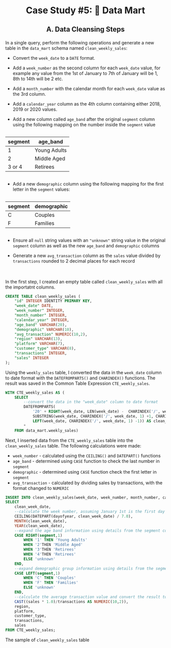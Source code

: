 # <p align="center"> Case Study #5: 🛒 Data Mart
 
## <p align="center"> A. Data Cleansing Steps

In a single query, perform the following operations and generate a new table in the `data_mart` schema named `clean_weekly_sales`:

* Convert the `week_date` to a `DATE` format.

* Add a `week_number` as the second column for each `week_date` value, for example any value from the 1st of January to 7th of January will be 1, 8th to 14th will be 2 etc.

* Add a `month_number` with the calendar month for each `week_date` value as the 3rd column.

* Add a `calendar_year` column as the 4th column containing either 2018, 2019 or 2020 values.

* Add a new column called `age_band` after the original `segment` column using the following mapping on the number inside the `segment` value

<div style="display: flex; justify-content: center; text-align: center;">

segment | age_band
-- | --
1 | Young Adults
2 | Middle Aged
3 or 4 | Retirees

</div>


* Add a new d`emographic` column using the following mapping for the first letter in the `segment` values:

<div style="display: flex; justify-content: center; text-align: center;">

segment | demographic
-- | --
C | Couples
F | Families

</div>


* Ensure all `null` string values with an `"unknown"` string value in the original `segment` column as well as the new `age_band` and `demographic` columns

* Generate a new `avg_transaction` column as the `sales` value divided by `transactions` rounded to 2 decimal places for each record

<br></br>
In the first step, I created an empty table called `clean_weekly_sales` with all the importatnt columns.

```sql
CREATE TABLE clean_weekly_sales (
	"id" INTEGER IDENTITY PRIMARY KEY,
	"week_date" DATE,
	"week_number" INTEGER,
	"month_number" INTEGER,
	"calendar_year" INTEGER,
	"age_band" VARCHAR(20),
	"demographic" VARCHAR(10),
	"avg_transaction" NUMERIC(10,2),
	"region" VARCHAR(13),
	"platform" VARCHAR(7),
	"customer_type" VARCHAR(8),
	"transactions" INTEGER,
	"sales" INTEGER
);
```
Using the `weekly_sales` table, I converted the data in the `week_date` column to date format with the `DATEFROMPARTS()` and `CHARINDEX()` functions. The result was saved in the Common Table Expression `CTE_weekly_sales`.

```sql
WITH CTE_weekly_sales AS (
	SELECT 
		--convert the data in the "week_date" column to date format
		DATEFROMPARTS(
			'20' + RIGHT(week_date, LEN(week_date) -  CHARINDEX('/', week_date, CHARINDEX('/', week_date, 1) + 1)),
			SUBSTRING(week_date, CHARINDEX('/', week_date, 1) +1, CHARINDEX('/', week_date, CHARINDEX('/', week_date, 1) + 1) - CHARINDEX('/', week_date, 1) - 1),
			LEFT(week_date, CHARINDEX('/', week_date, 1) -1)) AS clean_week_date,
		*
	FROM data_mart.weekly_sales)
```

Next, I inserted data from the `CTE_weekly_sales` table into the `clean_weekly_sales` table. The following calculations were made:
* `week_number` - calculated using the `CEILING()` and `DATEPART()` functions
* `age_band` - determined using `CASE` function to check the last number in `segment`
* `demographic` - determined using `CASE` function check the first letter in `segment`
* `avg_transaction` - calculated by dividing sales by transactions, with the format changed to `NUMERIC`


```sql
INSERT INTO clean_weekly_sales(week_date, week_number, month_number, calendar_year, age_band, demographic, avg_transaction, region, platform, customer_type, transactions, sales)
SELECT 
	clean_week_date,
	--calculate the week number, assuming January 1st is the first day of the week
	CEILING(DATEPART(dayofyear, clean_week_date) / 7.0),
	MONTH(clean_week_date),
	YEAR(clean_week_date),
	--expand the age band information using details from the segment column
	CASE RIGHT(segment,1)
		WHEN '1' THEN 'Young Adults'
		WHEN '2'THEN 'Middle Aged'
		WHEN '3'THEN 'Retirees'
		WHEN '4'THEN 'Retirees'
		ELSE 'unknown'
	END,
	--expand demographic group information using details from the segment column.
	CASE LEFT(segment,1)
		WHEN 'C' THEN 'Couples'
		WHEN 'F' THEN 'Families'
		ELSE 'unknown'
	END,
	--calculate the average transaction value and convert the result to NUMERIC format
	CAST((sales * 1.0)/transactions AS NUMERIC(10,2)),
	region,
	platform,
	customer_type,
	transactions,
	sales
FROM CTE_weekly_sales;
```
The sample of `clean_weekly_sales` table

